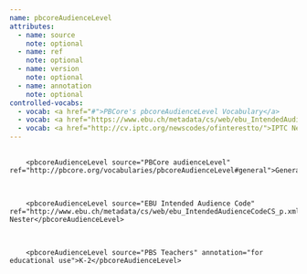 ```yaml
---
name: pbcoreAudienceLevel
attributes:
  - name: source
    note: optional
  - name: ref
    note: optional
  - name: version
    note: optional
  - name: annotation
    note: optional
controlled-vocabs:
  - vocab: <a href="#">PBCore's pbcoreAudienceLevel Vocabulary</a>
  - vocab: <a href="https://www.ebu.ch/metadata/cs/web/ebu_IntendedAudienceCodeCS_p.xml.htm">EBU Intended Audience Code</a>
  - vocab: <a href="http://cv.iptc.org/newscodes/ofinterestto/">IPTC NewsCodes Of Interest To</a>
---
```


<pre>
  <code>
    &lt;pbcoreAudienceLevel source=&quot;PBCore audienceLevel&quot; ref=&quot;http://pbcore.org/vocabularies/pbcoreAudienceLevel#general&quot;&gt;General&lt;/pbcoreAudienceLevel&gt;
  </code>
</pre>

<pre>
  <code>
    &lt;pbcoreAudienceLevel source=&quot;EBU Intended Audience Code&quot; ref=&quot;http://www.ebu.ch/metadata/cs/web/ebu_IntendedAudienceCodeCS_p.xml.htm&quot;&gt;Empty Nester&lt;/pbcoreAudienceLevel&gt;
  </code>
</pre>

<pre>
  <code>
    &lt;pbcoreAudienceLevel source=&quot;PBS Teachers&quot; annotation=&quot;for educational use&quot;&gt;K-2&lt;/pbcoreAudienceLevel&gt;
  </code>
</pre>

